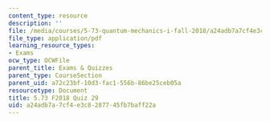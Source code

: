 ```yaml
---
content_type: resource
description: ''
file: /media/courses/5-73-quantum-mechanics-i-fall-2018/a24adb7a7cf4e3c8287745fb7baff22a_MIT5_73F18_quiz29.pdf
file_type: application/pdf
learning_resource_types:
- Exams
ocw_type: OCWFile
parent_title: Exams & Quizzes
parent_type: CourseSection
parent_uid: a72c23bf-10d3-fac1-556b-86be25ceb05a
resourcetype: Document
title: 5.73 F2018 Quiz 29
uid: a24adb7a-7cf4-e3c8-2877-45fb7baff22a
---
```

